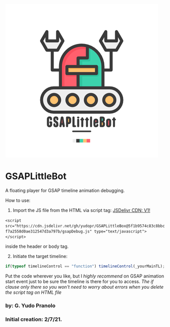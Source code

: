 ![Robot](https://github.com/yudopr/GSAPLittleBot/blob/main/img/robot-new.png?raw=true)

# GSAPLittleBot

A floating player for GSAP timeline animation debugging.

How to use:
1. Import the JS file from the HTML via script tag:
[JSDelivr CDN: V1!](https://cdn.jsdelivr.net/gh/yudopr/GSAPLittleBox@5f1b9574c83c8bbcf7a2558d0ae312547d3a797b/gsapDebug.js)

`<script src="https://cdn.jsdelivr.net/gh/yudopr/GSAPLittleBox@5f1b9574c83c8bbcf7a2558d0ae312547d3a797b/gsapDebug.js" type="text/javascript"></script>`

inside the header or body tag.

2. Initiate the target timeline:

```javascript
if(typeof timelineControl == "function") timelineControl(_yourMainTL);
```

Put the code wherever you like, but I _highly recommend_ on GSAP animation start event just to be sure the timeline is there for you to access.
_The if clause only there so you won't need to worry about errors when you delete the script tag on HTML file_

### by: G. Yudo Pranolo
### Initial creation: 2/7/21.

